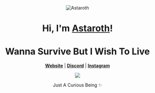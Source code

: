 <p align="center">
  <img src="https://i.pinimg.com/originals/c3/fe/c4/c3fec4cf3377321d3f3a8c6e62c477aa.gif" alt="Astaroth">
</p>



<h1 align="center">Hi, I'm <a href="https://github.com/maybeninja">Astaroth</a>!</h1>
<h1 align="center">Wanna Survive But I Wish To Live </h1>

<p align="center">
  <strong><a href="https://github.com/maybeninja">Website</a></strong> |
  <strong><a href="https://discord.com/users/1364687618964459570">Discord</a></strong> |
  <strong><a href="https://instagram.com/mxybeninja">Instagram</a></strong>

</p>

<div align="center">
  <a href="https://discord.com/users/1364687618964459570">
    <img src="https://lanyard.cnrad.dev/api/1364687618964459570?showDisplayName=true" />
  </a>
</div>


<p align="center">Just A Curious Being ✨ </p>
